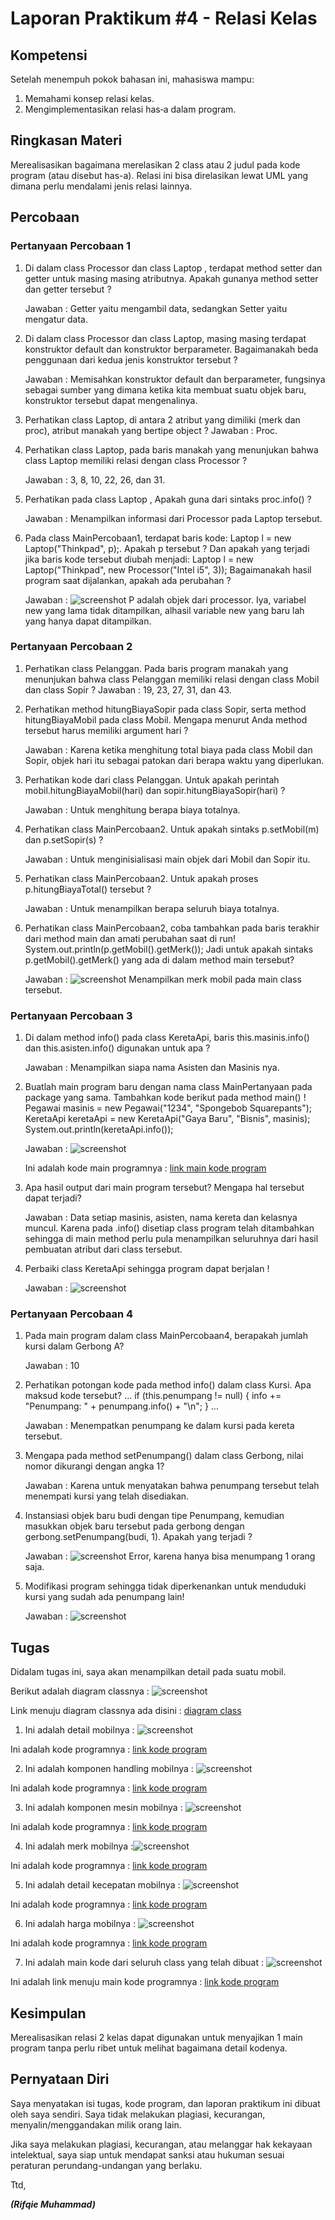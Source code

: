 # Laporan Praktikum #4 - Relasi Kelas

## Kompetensi

Setelah menempuh pokok bahasan ini, mahasiswa mampu:
1. Memahami konsep relasi kelas.
2. Mengimplementasikan relasi has‑a dalam program.

## Ringkasan Materi

Merealisasikan bagaimana merelasikan 2 class atau 2 judul pada kode program (atau disebut has-a). Relasi ini bisa direlasikan lewat UML yang dimana perlu mendalami jenis relasi lainnya.

## Percobaan

### Pertanyaan Percobaan 1
1. Di dalam class Processor dan class Laptop , terdapat method setter dan getter untuk masing masing atributnya. Apakah gunanya method setter dan getter tersebut ?

    Jawaban : Getter yaitu mengambil data, sedangkan Setter yaitu mengatur data.
  
2. Di dalam class Processor dan class Laptop, masing masing terdapat konstruktor default dan konstruktor berparameter. Bagaimanakah beda penggunaan dari kedua jenis konstruktor tersebut ?

    Jawaban : Memisahkan konstruktor default dan berparameter, fungsinya sebagai sumber yang dimana ketika kita membuat suatu objek baru, konstruktor tersebut dapat mengenalinya.
 
3. Perhatikan class Laptop, di antara 2 atribut yang dimiliki (merk dan proc), atribut manakah yang bertipe object ?
Jawaban : Proc.
 
4. Perhatikan class Laptop, pada baris manakah yang menunjukan bahwa class Laptop memiliki relasi dengan class Processor ? 

    Jawaban : 3, 8, 10, 22, 26, dan 31.

5. Perhatikan pada class Laptop , Apakah guna dari sintaks proc.info() ?

    Jawaban : Menampilkan informasi dari Processor pada Laptop tersebut.
 
6. Pada class MainPercobaan1, terdapat baris kode: 
Laptop l = new Laptop("Thinkpad", p);. 
Apakah p tersebut ? 
Dan apakah yang terjadi jika baris kode tersebut diubah menjadi: 
Laptop l = new Laptop("Thinkpad", new Processor("Intel i5", 3)); 
Bagaimanakah hasil program saat dijalankan, apakah ada perubahan ?

    Jawaban : 
    ![screenshot](img4/ScreenShot-Percobaan1-Nomor6.PNG)
    P adalah objek dari processor. Iya, variabel new yang lama tidak ditampilkan, alhasil variable new yang baru lah yang hanya dapat ditampilkan.

### Pertanyaan Percobaan 2
1. Perhatikan class Pelanggan. Pada baris program manakah yang menunjukan bahwa class Pelanggan memiliki relasi dengan class Mobil dan class Sopir ? 
Jawaban : 19, 23, 27, 31, dan 43.

2. Perhatikan method hitungBiayaSopir pada class Sopir, serta method hitungBiayaMobil pada class Mobil. Mengapa menurut Anda method tersebut harus memiliki argument hari ? 

    Jawaban : Karena ketika menghitung total biaya pada class Mobil dan Sopir, objek hari itu sebagai patokan dari berapa waktu yang diperlukan.

3. Perhatikan kode dari class Pelanggan. Untuk apakah perintah mobil.hitungBiayaMobil(hari) dan sopir.hitungBiayaSopir(hari) ? 

    Jawaban : Untuk menghitung berapa biaya totalnya.

4. Perhatikan class MainPercobaan2. Untuk apakah sintaks p.setMobil(m) dan p.setSopir(s) ? 

    Jawaban : Untuk menginisialisasi main objek dari Mobil dan Sopir itu.

5. Perhatikan class MainPercobaan2. Untuk apakah proses p.hitungBiayaTotal() tersebut ?

    Jawaban : Untuk menampilkan berapa seluruh biaya totalnya.
 
6. Perhatikan class MainPercobaan2, coba tambahkan pada baris terakhir dari method main dan amati perubahan saat di run! 
System.out.println(p.getMobil().getMerk()); 
Jadi untuk apakah sintaks p.getMobil().getMerk() yang ada di dalam method main tersebut?

    Jawaban :
    ![screenshot](img4/ScreenShot-Percobaan2-Nomor6.PNG)
    Menampilkan merk mobil pada main class tersebut.
    

### Pertanyaan Percobaan 3
1. Di dalam method info() pada class KeretaApi, baris this.masinis.info() dan this.asisten.info() digunakan untuk apa ? 

    Jawaban : Menampilkan siapa nama Asisten dan Masinis nya.

2. Buatlah main program baru dengan nama class MainPertanyaan pada package yang sama. Tambahkan kode berikut pada method main() ! 
Pegawai masinis = new Pegawai("1234", "Spongebob Squarepants"); 
KeretaApi keretaApi = new KeretaApi("Gaya Baru", "Bisnis", masinis); 
System.out.println(keretaApi.info());

    Jawaban :  ![screenshot](img4/ScreenShot-Percobaan3-Nomor2.PNG)

    Ini adalah kode main programnya : [link main kode program](../../src/4_Relasi_Class/MainPercobaan3.java)

3. Apa hasil output dari main program tersebut? Mengapa hal tersebut dapat terjadi?

    Jawaban : Data setiap masinis, asisten, nama kereta dan kelasnya muncul. Karena pada .info() disetiap class program telah ditambahkan sehingga di main method perlu pula menampilkan seluruhnya dari hasil pembuatan atribut dari class tersebut.

4. Perbaiki class KeretaApi sehingga program dapat berjalan !

    Jawaban : ![screenshot](img4/ScreenShot-Percobaan3-Nomor4.PNG)


### Pertanyaan Percobaan 4
1. Pada main program dalam class MainPercobaan4, berapakah jumlah kursi dalam Gerbong A?

    Jawaban : 10
 
2. Perhatikan potongan kode pada method info() dalam class Kursi. Apa maksud kode tersebut? 
... 
if (this.penumpang != null) { 
info += "Penumpang: " + penumpang.info() + "\n"; 
} 
... 

    Jawaban : Menempatkan penumpang ke dalam kursi pada kereta tersebut.

3. Mengapa pada method setPenumpang() dalam class Gerbong, nilai nomor dikurangi dengan angka 1?

    Jawaban : Karena untuk menyatakan bahwa penumpang tersebut telah menempati kursi yang telah disediakan.
 
4. Instansiasi objek baru budi dengan tipe Penumpang, kemudian masukkan objek baru tersebut pada gerbong dengan gerbong.setPenumpang(budi, 1). Apakah yang terjadi ?

    Jawaban : 
    ![screenshot](img4/ScreenShot-Percobaan4-Nomor4.PNG)
    Error, karena hanya bisa menumpang 1 orang saja.
 
5. Modifikasi program sehingga tidak diperkenankan untuk menduduki kursi yang sudah ada penumpang lain! 

    Jawaban : ![screenshot](img4/ScreenShot-Percobaan4-Nomor5.PNG)

## Tugas

Didalam tugas ini, saya akan menampilkan detail pada suatu mobil.

Berikut adalah diagram classnya : ![screenshot](img4/UML-Tugas-MobilDetail.PNG)

Link menuju diagram classnya ada disini : [diagram class](img4/UML-Tugas-MobilDetail.drawio)

1. Ini adalah detail mobilnya : ![screenshot](img4/ScreenShot-Tugas-MobilDetail.PNG)

Ini adalah kode programnya : [link kode program](../../src/4_Relasi_Class/MobilDetail1841720065Rifqie.java)

2. Ini adalah komponen handling mobilnya : ![screenshot](img4/ScreenShot-Tugas-HandlingMobil.PNG)

Ini adalah kode programnya : [link kode program](../../src/4_Relasi_Class/HandlingMobil1841720065Rifqie.java)

3. Ini adalah komponen mesin mobilnya :
![screenshot](img4/ScreenShot-Tugas-MesinMobil.PNG)

Ini adalah kode programnya : [link kode program](../../src/4_Relasi_Class/MesinMobil1841720065Rifqie.java)

4. Ini adalah merk mobilnya :![screenshot](img4/ScreenShot-Tugas-MerkMobil.PNG)

Ini adalah kode programnya : [link kode program](../../src/4_Relasi_Class/MerkMobil1841720065Rifqie.java)

5. Ini adalah detail kecepatan mobilnya : 
![screenshot](img4/ScreenShot-Tugas-VelocityMobil.PNG)

Ini adalah kode programnya : [link kode program](../../src/4_Relasi_Class/VelocityMobil1841720065Rifqie.java)

6. Ini adalah harga mobilnya :
![screenshot](img4/ScreenShot-Tugas-HargaMobil.PNG)

Ini adalah kode programnya : [link kode program](../../src/4_Relasi_Class/HargaMobil1841720065Rifqie.java)

7. Ini adalah main kode dari seluruh class yang telah dibuat : ![screenshot](img4/ScreenShot-Tugas-MainTugas1841720065Rifqie.PNG)

Ini adalah link menuju main kode programnya : [link kode program](../../src/4_Relasi_Class/MainTugas1841720065Rifqie.java)


## Kesimpulan

Merealisasikan relasi 2 kelas dapat digunakan untuk menyajikan 1 main program tanpa perlu ribet untuk melihat bagaimana detail kodenya.
## Pernyataan Diri

Saya menyatakan isi tugas, kode program, dan laporan praktikum ini dibuat oleh saya sendiri. Saya tidak melakukan plagiasi, kecurangan, menyalin/menggandakan milik orang lain.

Jika saya melakukan plagiasi, kecurangan, atau melanggar hak kekayaan intelektual, saya siap untuk mendapat sanksi atau hukuman sesuai peraturan perundang-undangan yang berlaku.

Ttd,

***(Rifqie Muhammad)***

